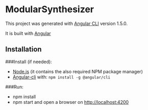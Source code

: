 # ModularSynthesizer

This project was generated with [Angular CLI](https://github.com/angular/angular-cli) version 1.5.0.

It is built with [Angular](https://angular.io/)

## Installation

###Install (if needed):

- [Node.js](https://nodejs.org/en/) (it contains the also required NPM package manager)
- [Angular-cli](https://cli.angular.io/) with: `npm install -g @angular/cli`

###Run:

- npm install
- npm start and open a browser on [http://localhost:4200](http://localhost:4200)